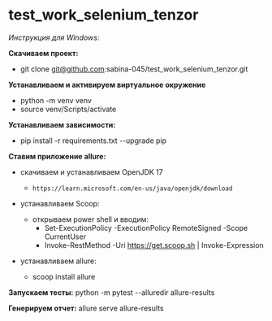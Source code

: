 # test_work_selenium_tenzor

*Инструкция для Windows:*

**Скачиваем проект:**

* git clone git@github.com:sabina-045/test_work_selenium_tenzor.git

**Устанавливаем и активируем виртуальное окружение**
* python -m venv venv
* source venv/Scripts/activate

**Устанавливаем зависимости:**
* pip install -r requirements.txt --upgrade pip

**Ставим приложение allure:**
* скачиваем и устанавливаем OpenJDK 17
  - ```https://learn.microsoft.com/en-us/java/openjdk/download```

* устанавливаем Scoop:
  - открываем power shell и вводим:
    - Set-ExecutionPolicy -ExecutionPolicy RemoteSigned -Scope CurrentUser
    - Invoke-RestMethod -Uri https://get.scoop.sh | Invoke-Expression

* устанавливаем allure:
  - scoop install allure

**Запускаем тесты:**
python -m pytest --alluredir allure-results

**Генерируем отчет:**
allure serve allure-results
